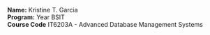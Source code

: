 **Name:** Kristine T. Garcia <br>
**Program:** Year BSIT <br>
**Course Code** IT6203A - Advanced Database Management Systems
